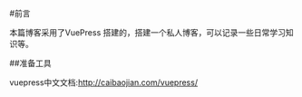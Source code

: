 #前言 

本篇博客采用了VuePress 搭建的，搭建一个私人博客，可以记录一些日常学习知识等。

##准备工具

vuepress中文文档:<http://caibaojian.com/vuepress/>
 

